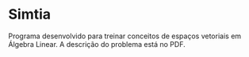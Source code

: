# Simtia

Programa desenvolvido para treinar conceitos de espaços vetoriais em Álgebra Linear.
A descrição do problema está no PDF.
